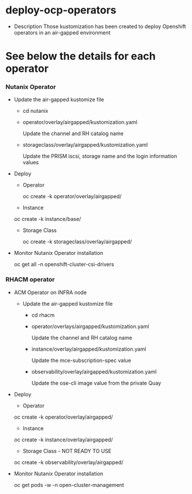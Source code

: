 # deploy-ocp-operators
- Description
Those kustomization has been created to deploy Openshift operators in an air-gapped environment

# See below the details for each operator

### Nutanix Operator
- Update the air-gapped kustomize file
   - cd nutanix
   - operator/overlay/airgapped/kustomization.yaml

      Update the channel and RH catalog name 
   - storageclass/overlay/airgapped/kustomization.yaml

     Update the PRISM iscsi, storage name and the login information values

- Deploy
  - Operator
  
    oc create -k operator/overlay/airgapped/

  -  Instance
  
    oc create -k instance/base/

  - Storage Class
  
    oc create -k storageclass/overlay/airgapped/

- Monitor Nutanix Operator installation

  oc get all -n openshift-cluster-csi-drivers

### RHACM operator
- ACM Operator on INFRA node
  - Update the air-gapped kustomize file
    - cd rhacm
    - operator/overlays/airgapped/kustomization.yaml

      Update the channel and RH catalog name
    - instance/overlay/airgapped/kustomization.yaml 

      Update the mce-subscription-spec value
    - observability/overlay/airgapped/kustomization.yaml

      Update the ose-cli image value from the private Quay

- Deploy
  - Operator
  
  oc create -k operator/overlay/airgapped/
  - Instance
  
  oc create -k instance/overlay/airgapped/
  - Storage Class  - NOT READY TO USE
  
  oc create -k observability/overlay/airgapped/

- Monitor Nutanix Operator installation

  oc get pods -w -n open-cluster-management




